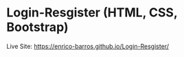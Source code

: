 # Login-Resgister (HTML, CSS, Bootstrap)
Live Site: https://enrico-barros.github.io/Login-Resgister/
